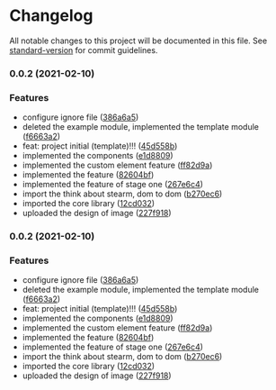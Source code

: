 # Changelog

All notable changes to this project will be documented in this file. See [standard-version](https://github.com/conventional-changelog/standard-version) for commit guidelines.

### 0.0.2 (2021-02-10)


### Features

* configure ignore file ([386a6a5](https://github.com/LinkXSystem/gui/commit/386a6a555bc9d9c049f8ed99018b162a9f504da7))
* deleted the example module, implemented the template module ([f6663a2](https://github.com/LinkXSystem/gui/commit/f6663a27f0b8e286e67305470c82228932ed4e66))
* feat: project initial (template)!!! ([45d558b](https://github.com/LinkXSystem/gui/commit/45d558b5bfc63312d983d023f5c41c3a375a475b))
* implemented the components ([e1d8809](https://github.com/LinkXSystem/gui/commit/e1d880954dafbb64600f1defb9ad09052b659a65))
* implemented the custom element feature ([ff82d9a](https://github.com/LinkXSystem/gui/commit/ff82d9af739881216c487c5c9f31e9f6bbac34bf))
* implemented the feature ([82604bf](https://github.com/LinkXSystem/gui/commit/82604bf3005867f74cd8daed7b25b6552838cbcf))
* implemented the feature of stage one ([267e6c4](https://github.com/LinkXSystem/gui/commit/267e6c45782c125268965995e66a26734275a7f7))
* import the think about stearm, dom to dom ([b270ec6](https://github.com/LinkXSystem/gui/commit/b270ec630268c45a742263030801298d18f1ff19))
* imported the core library ([12cd032](https://github.com/LinkXSystem/gui/commit/12cd032252591322d935a7ba6239cb14adc2a826))
* uploaded the design of image ([227f918](https://github.com/LinkXSystem/gui/commit/227f91851c6716f8f0e2e80b703f503e34197060))

### 0.0.2 (2021-02-10)


### Features

* configure ignore file ([386a6a5](https://github.com/LinkXSystem/gui/commit/386a6a555bc9d9c049f8ed99018b162a9f504da7))
* deleted the example module, implemented the template module ([f6663a2](https://github.com/LinkXSystem/gui/commit/f6663a27f0b8e286e67305470c82228932ed4e66))
* feat: project initial (template)!!! ([45d558b](https://github.com/LinkXSystem/gui/commit/45d558b5bfc63312d983d023f5c41c3a375a475b))
* implemented the components ([e1d8809](https://github.com/LinkXSystem/gui/commit/e1d880954dafbb64600f1defb9ad09052b659a65))
* implemented the custom element feature ([ff82d9a](https://github.com/LinkXSystem/gui/commit/ff82d9af739881216c487c5c9f31e9f6bbac34bf))
* implemented the feature ([82604bf](https://github.com/LinkXSystem/gui/commit/82604bf3005867f74cd8daed7b25b6552838cbcf))
* implemented the feature of stage one ([267e6c4](https://github.com/LinkXSystem/gui/commit/267e6c45782c125268965995e66a26734275a7f7))
* import the think about stearm, dom to dom ([b270ec6](https://github.com/LinkXSystem/gui/commit/b270ec630268c45a742263030801298d18f1ff19))
* imported the core library ([12cd032](https://github.com/LinkXSystem/gui/commit/12cd032252591322d935a7ba6239cb14adc2a826))
* uploaded the design of image ([227f918](https://github.com/LinkXSystem/gui/commit/227f91851c6716f8f0e2e80b703f503e34197060))

